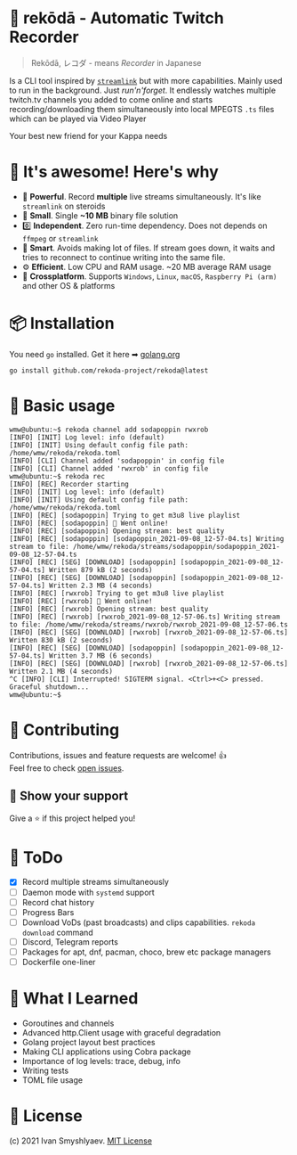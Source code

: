 # 📼 rekōdā - Automatic Twitch Recorder
 > Rekōdā, レコダ - means <i>Recorder</i> in Japanese

Is a CLI tool inspired by [```streamlink```](https://github.com/streamlink/streamlink) but with more capabilities. Mainly used to run in the background.
Just _run'n'forget_. It endlessly watches multiple twitch.tv channels you added to come online and starts recording/downloading them simultaneously into local MPEGTS ```.ts``` files which can be played via Video Player

Your best new friend for your Kappa needs

# 🤩 It's awesome!  Here's why
- 💪 **Powerful**. Record **multiple** live streams simultaneously. It's like ```streamlink``` on steroids
- 🤏 **Small**. Single **~10 MB** binary file solution
- 0️⃣  **Independent**. Zero run-time dependency. Does not depends on ```ffmpeg``` or ```streamlink```
- 🧠 **Smart**. Avoids making lot of files. If stream goes down, it waits and tries to reconnect to continue writing into the same file.
- ⚙ **Efficient**. Low CPU and RAM usage. ~20 MB average RAM usage
- 🚀 **Crossplatform**. Supports ```Windows```, ```Linux```, ```macOS```, ```Raspberry Pi (arm)``` and other OS & platforms

# 📦 Installation
You need ```go``` installed. Get it here ➡ [golang.org](https://golang.org/)
```console
go install github.com/rekoda-project/rekoda@latest
```

# 🔬 Basic usage 
```console
wmw@ubuntu:~$ rekoda channel add sodapoppin rwxrob
[INFO] [INIT] Log level: info (default)
[INFO] [INIT] Using default config file path: /home/wmw/rekoda/rekoda.toml
[INFO] [CLI] Channel added 'sodapoppin' in config file
[INFO] [CLI] Channel added 'rwxrob' in config file
wmw@ubuntu:~$ rekoda rec
[INFO] [REC] Recorder starting
[INFO] [INIT] Log level: info (default)
[INFO] [INIT] Using default config file path: /home/wmw/rekoda/rekoda.toml
[INFO] [REC] [sodapoppin] Trying to get m3u8 live playlist
[INFO] [REC] [sodapoppin] 🤩 Went online!
[INFO] [REC] [sodapoppin] Opening stream: best quality
[INFO] [REC] [sodapoppin] [sodapoppin_2021-09-08_12-57-04.ts] Writing stream to file: /home/wmw/rekoda/streams/sodapoppin/sodapoppin_2021-09-08_12-57-04.ts
[INFO] [REC] [SEG] [DOWNLOAD] [sodapoppin] [sodapoppin_2021-09-08_12-57-04.ts] Written 879 kB (2 seconds)
[INFO] [REC] [SEG] [DOWNLOAD] [sodapoppin] [sodapoppin_2021-09-08_12-57-04.ts] Written 2.3 MB (4 seconds)
[INFO] [REC] [rwxrob] Trying to get m3u8 live playlist
[INFO] [REC] [rwxrob] 🤩 Went online!
[INFO] [REC] [rwxrob] Opening stream: best quality
[INFO] [REC] [rwxrob] [rwxrob_2021-09-08_12-57-06.ts] Writing stream to file: /home/wmw/rekoda/streams/rwxrob/rwxrob_2021-09-08_12-57-06.ts
[INFO] [REC] [SEG] [DOWNLOAD] [rwxrob] [rwxrob_2021-09-08_12-57-06.ts] Written 830 kB (2 seconds)
[INFO] [REC] [SEG] [DOWNLOAD] [sodapoppin] [sodapoppin_2021-09-08_12-57-04.ts] Written 3.7 MB (6 seconds)
[INFO] [REC] [SEG] [DOWNLOAD] [rwxrob] [rwxrob_2021-09-08_12-57-06.ts] Written 2.1 MB (4 seconds)
^C [INFO] [CLI] Interrupted! SIGTERM signal. <Ctrl>+<C> pressed. Graceful shutdown...
wmw@ubuntu:~$
```

# 🤝 Contributing
Contributions, issues and feature requests are welcome! 👍 <br>
Feel free to check [open issues](https://github.com/wmw64/rekoda/issues).

## 🌟 Show your support 
Give a ⭐️ if this project helped you!

# 📝 ToDo
- [x] Record multiple streams simultaneously
- [ ] Daemon mode with  ```systemd``` support
- [ ] Record chat history
- [ ] Progress Bars
- [ ] Download VoDs (past broadcasts) and clips capabilities. ```rekoda download``` command
- [ ] Discord, Telegram reports
- [ ] Packages for apt, dnf, pacman, choco, brew etc package managers
- [ ] Dockerfile one-liner

# 🧠 What I Learned
- Goroutines and channels
- Advanced http.Client usage with graceful degradation
- Golang project layout best practices
- Making CLI applications using Cobra package
- Importance of log levels: trace, debug, info
- Writing tests
- TOML file usage

# 📑 License 
(c) 2021 Ivan Smyshlyaev. [MIT License](https://tldrlegal.com/license/mit-license)
